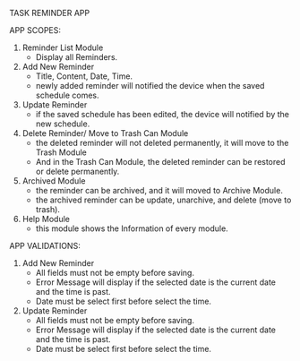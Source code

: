 TASK REMINDER APP

APP SCOPES:

1. Reminder List Module
	- Display all Reminders.
2. Add New Reminder
	- Title, Content, Date, Time.
	- newly added reminder will notified the device when the saved schedule comes.
3. Update Reminder
	- if the saved schedule has been edited, the device will notified by the new schedule.
4. Delete Reminder/ Move to Trash Can Module
	- the deleted reminder will not deleted permanently, it will move to the Trash Module
	- And in the Trash Can Module, the deleted reminder can be restored or delete permanently.
5. Archived Module
	- the reminder can be archived, and it will moved to Archive Module.
	- the archived reminder can be update, unarchive, and delete (move to trash).
6. Help Module
	- this module shows the Information of every module.

APP VALIDATIONS:

1. Add New Reminder
	- All fields must not be empty before saving.
	- Error Message will display if the selected date is the current date and the time is past.
	- Date must be select first before select the time.
2. Update Reminder
	- All fields must not be empty before saving.
	- Error Message will display if the selected date is the current date and the time is past.
	- Date must be select first before select the time.
